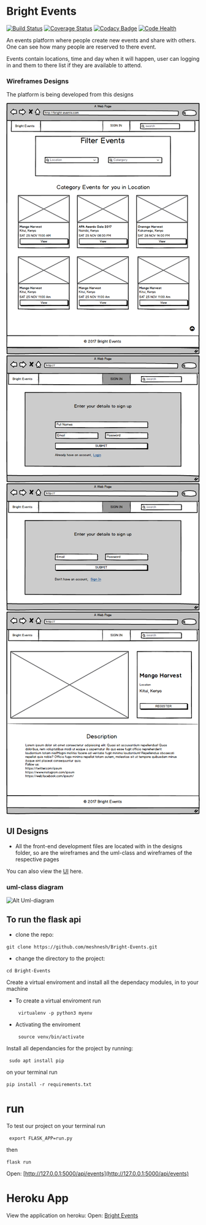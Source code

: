 # Bright Events 
[![Build Status](https://travis-ci.org/meshnesh/Bright-Events.svg?branch=develop)](https://travis-ci.org/meshnesh/Bright-Events)  [![Coverage Status](https://coveralls.io/repos/github/meshnesh/Bright-Events/badge.svg?branch=develop)](https://coveralls.io/github/meshnesh/Bright-Events?branch=develop)  [![Codacy Badge](https://api.codacy.com/project/badge/Grade/6c62c8bed16a43df9890d9051244eeeb)](https://www.codacy.com/app/meshnesh/Bright-Events?utm_source=github.com&amp;utm_medium=referral&amp;utm_content=meshnesh/Bright-Events&amp;utm_campaign=Badge_Grade)  [![Code Health](https://landscape.io/github/meshnesh/Bright-Events/develop/landscape.svg?style=flat)](https://landscape.io/github/meshnesh/Bright-Events/develop)


An events platform where people create new events and share with others. One can see how many people are reserved to there event.

Events contain locations, time and day when it will happen, user can logging in and them to there list if they are available to attend.

### Wireframes Designs ###
The platform is being developed from this designs

![Alt homepage](https://github.com/meshnesh/meshnesh.github.io/blob/master/designs/wireframes/bright_events_homepage.png)
![Alt sign-in](https://github.com/meshnesh/meshnesh.github.io/blob/master/designs/wireframes/SIGN%20IN.png)
![Alt login](https://github.com/meshnesh/meshnesh.github.io/blob/master/designs/wireframes/Login.png)
![Alt event details](https://github.com/meshnesh/meshnesh.github.io/blob/master/designs/wireframes/desktop_card_page.png)

## UI Designs ##
* All the front-end development files are located with in the designs folder, so are the wireframes and the uml-class and wireframes of the respective pages

You can also view the [UI](https://meshnesh.github.io/designs/ui/) here.

### uml-class diagram ###
![Alt Uml-diagram](https://github.com/meshnesh/Bright-Events/blob/develop/designs/uml_diagram/Bright%20Events.png)

## To run the flask api  ##
* clone the repo:

 ``` git clone https://github.com/meshnesh/Bright-Events.git ```

* change the directory to the project:

``` cd Bright-Events ```

Create a virtual enviroment and install all the dependacy modules, in to your machine

* To create a virtual enviroment run

    ``` virtualenv -p python3 myenv```

* Activating the enviroment

    ``` source venv/bin/activate```


Install all dependancies for the project by running:

``` sudo apt install pip```

on your terminal run

``` pip install -r requirements.txt ```

# run 
To test our project on your terminal run 

``` export FLASK_APP=run.py```

then

``` flask run ```

Open: [http://127.0.0.1:5000/api/events](http://127.0.0.1:5000/api/events)

# Heroku App
View the application on heroku:
Open: [Bright Events](https://bright-events.herokuapp.com/api/events)
